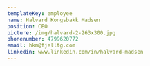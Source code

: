 ```yaml
---
templateKey: employee
name: Halvard Kongsbakk Madsen
position: CEO
picture: /img/halvard-2-263x300.jpg
phonenumber: 4799620772
email: hkm@fjelltg.com
linkedin: www.linkedin.com/in/halvard-madsen
---
```


